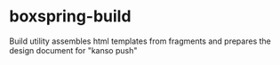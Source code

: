 boxspring-build
===============

Build utility assembles html templates from fragments and prepares the design document for "kanso push"
